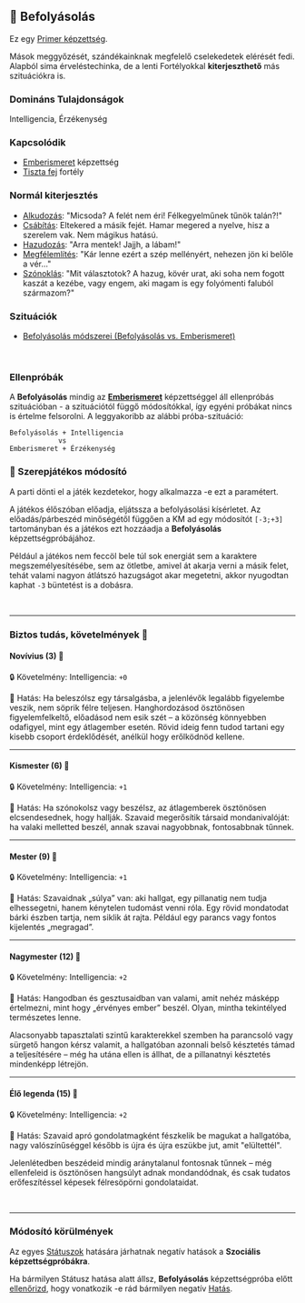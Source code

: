 ## 🔵 Befolyásolás

Ez egy [Primer képzettség](../017_primer_szekunder_ismeretek.md). 

Mások meggyőzését, szándékainknak megfelelő cselekedetek elérését fedi. Alapból sima érveléstechinka, de a lenti Fortélyokkal **kiterjeszthető** más szituációkra is.

### Domináns Tulajdonságok

Intelligencia, Érzékenység

### Kapcsolódik

- [Emberismeret](emberismeret.md) képzettség
- [Tiszta fej](../fortelyok.altalanos/tiszta_fej.md) fortély

### Normál kiterjesztés

- [Alkudozás](../fortelyok.szabad/alkudozas.md): "Micsoda? A felét nem éri! Félkegyelműnek tűnök talán?!"
- [Csábítás](../fortelyok.szabad/csabitas.md): Eltekered a másik fejét. Hamar megered a nyelve, hisz a szerelem vak. Nem mágikus hatású.
- [Hazudozás](../fortelyok.szabad/hazudozas.md): "Arra mentek! Jajjh, a lábam!"
- [Megfélemlítés](../fortelyok.szabad/megfelemlites.md): "Kár lenne ezért a szép mellényért, nehezen jön ki belőle a vér..."
- [Szónoklás](../fortelyok.szabad/szonoklas.md): "Mit választotok? A hazug, kövér urat, aki soha nem fogott kaszát a kezébe, vagy engem, aki magam is egy folyómenti faluból származom?"

### Szituációk

- [Befolyásolás módszerei (Befolyásolás vs. Emberismeret)](../szituaciok/befolyasolas_modszerei.md)

<br />

### Ellenpróbák

A **Befolyásolás** mindig az **[Emberismeret](emberismeret.md)** képzettséggel áll ellenpróbás szituációban - a szituációtól függő módosítókkal, így egyéni próbákat nincs is értelme felsorolni. A leggyakoribb az alábbi próba-szituáció:

```
Befolyásolás + Intelligencia
            vs
Emberismeret + Érzékenység
```

### 🔆 Szerepjátékos módosító

A parti dönti el a játék kezdetekor, hogy alkalmazza -e ezt a paramétert.

A játékos élőszóban előadja, eljátssza a befolyásolási kísérletet. Az előadás/párbeszéd minőségétől függően a KM ad egy módosítót `[-3;+3]` tartományban és a játékos ezt hozzáadja a **Befolyásolás** képzettségpróbájához.

Például a játékos nem feccöl bele túl sok energiát sem a karaktere megszemélyesítésébe, sem az ötletbe, amivel át akarja verni a másik felet, tehát valami nagyon átlátszó hazugságot akar megetetni, akkor nyugodtan kaphat `-3` büntetést is a dobásra.

<br />

---
### Biztos tudás, követelmények 📖

#### Novívius (3) 📖

🔒 Követelmény: Intelligencia: `+0`

🌟 Hatás: Ha beleszólsz egy társalgásba, a jelenlévők legalább figyelembe veszik, nem söprik félre teljesen. Hanghordozásod ösztönösen figyelemfelkeltő, előadásod nem esik szét – a közönség könnyebben odafigyel, mint egy átlagember esetén. Rövid ideig fenn tudod tartani egy kisebb csoport érdeklődését, anélkül hogy erőlködnöd kellene.

---
#### Kismester (6) 📖

🔒 Követelmény: Intelligencia: `+1`

🌟 Hatás: Ha szónokolsz vagy beszélsz, az átlagemberek ösztönösen elcsendesednek, hogy hallják.
Szavaid megerősítik társaid mondanivalóját: ha valaki melletted beszél, annak szavai nagyobbnak, fontosabbnak tűnnek.

---
#### Mester (9) 📖

🔒 Követelmény: Intelligencia: `+1`

🌟 Hatás: Szavaidnak „súlya” van: aki hallgat, egy pillanatig nem tudja elhessegetni, hanem kénytelen tudomást venni róla. Egy rövid mondatodat bárki észben tartja, nem siklik át rajta. Például egy parancs vagy fontos kijelentés „megragad”.

---
#### Nagymester (12) 📖

🔒 Követelmény:  Intelligencia: `+2`

🌟 Hatás: Hangodban és gesztusaidban van valami, amit nehéz másképp értelmezni, mint hogy „érvényes ember” beszél. Olyan, mintha tekintélyed természetes lenne.

Alacsonyabb tapasztalati szintű karakterekkel szemben ha parancsoló vagy sürgető hangon kérsz valamit, a hallgatóban azonnali belső késztetés támad a teljesítésére – még ha utána ellen is állhat, de a pillanatnyi késztetés mindenképp létrejön.

---
#### Élő legenda (15) 📖

🔒 Követelmény:  Intelligencia: `+2`

🌟 Hatás: Szavaid apró gondolatmagként fészkelik be magukat a hallgatóba, nagy valószínűséggel később is újra és újra eszükbe jut, amit "elültettél".

Jelenlétedben beszédeid mindig aránytalanul fontosnak tűnnek – még ellenfeleid is ösztönösen hangsúlyt adnak mondandódnak, és csak tudatos erőfeszítéssel képesek félresöpörni gondolataidat.

<br />

---
### Módosító körülmények

Az egyes [Státuszok](../082_statuszok.md) hatására járhatnak negatív hatások a **Szociális képzettségpróbákra**.

Ha bármilyen Státusz hatása alatt állsz, **Befolyásolás** képzettségpróba előtt [ellenőrizd](../082_statuszok.md), hogy vonatkozik -e rád bármilyen negatív [Hatás](../081_hatasok.md).
